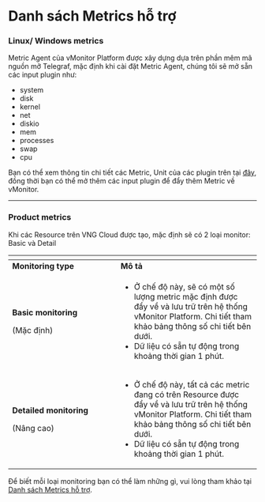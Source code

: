 # Danh sách Metrics hỗ trợ

### Linux/ Windows metrics <a href="#danhsachmetricshotro-linux-windowsmetrics" id="danhsachmetricshotro-linux-windowsmetrics"></a>

Metric Agent của vMonitor Platform được xây dựng dựa trên phần mêm mã nguồn mỡ Telegraf, mặc định khi cài đặt Metric Agent, chúng tôi sẽ mở sẵn các input plugin như:&#x20;

* system
* disk
* kernel
* net
* diskio
* mem
* processes
* swap
* cpu

Bạn có thể xem thông tin chi tiết các Metric, Unit của các plugin trên tại [đây](https://github.com/influxdata/telegraf/tree/master/plugins/inputs), đồng thời bạn có thể mở thêm các input plugin để đẩy thêm Metric về vMonitor.

***

### Product metrics <a href="#danhsachmetricshotro-productmetrics" id="danhsachmetricshotro-productmetrics"></a>

Khi các Resource trên VNG Cloud được tạo, mặc định sẽ có 2 loại monitor: Basic và Detail

<table data-header-hidden><thead><tr><th width="204"></th><th></th></tr></thead><tbody><tr><td><strong>Monitoring type</strong></td><td><strong>Mô tả</strong></td></tr><tr><td><p><strong>Basic monitoring</strong></p><p>(Mặc định)</p></td><td><ul><li>Ở chế độ này, sẽ có một số lượng metric mặc định được đẩy về và lưu trữ trên hệ thống vMonitor Platform. Chi tiết tham khảo bảng thông số chi tiết bên dưới.</li><li>Dữ liệu có sẵn tự động trong khoảng thời gian 1 phút.</li></ul></td></tr><tr><td><p><strong>Detailed monitoring</strong></p><p>(Nâng cao)</p></td><td><ul><li>Ở chế độ này, tất cả các metric đang có trên Resource được đẩy về và lưu trữ trên hệ thống vMonitor Platform. Chi tiết tham khảo bảng thông số chi tiết bên dưới.</li><li>Dữ liệu có sẵn tự động trong khoảng thời gian 1 phút.</li></ul></td></tr></tbody></table>

Để biết mỗi loại monitoring bạn có thể làm những gì, vui lòng tham khảo tại [Danh sách Metrics hỗ trợ](danh-sach-metrics-cua-host.md).
